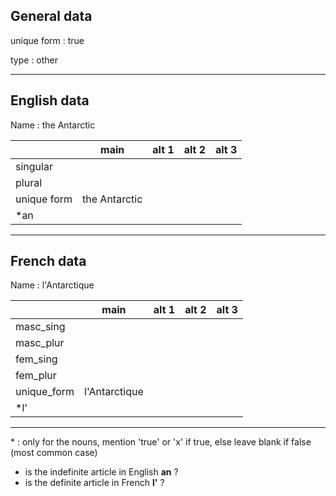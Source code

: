 ## General data

unique form : true

type : other

---

## English data

Name : the Antarctic

|             |     main      | alt 1 | alt 2 | alt 3 |
| :---------- | :-----------: | :---: | :---: | ----- |
| singular    |               |       |       |       |
| plural      |               |       |       |       |
| unique form | the Antarctic |       |       |       |
| \*an        |               |       |       |       |

---

## French data

Name : l'Antarctique

|             |     main      | alt 1 | alt 2 | alt 3 |
| :---------- | :-----------: | :---: | :---: | :---: |
| masc_sing   |               |       |       |       |
| masc_plur   |               |       |       |       |
| fem_sing    |               |       |       |       |
| fem_plur    |               |       |       |       |
| unique_form | l'Antarctique |       |       |       |
| \*l'        |               |       |       |       |

---

\* : only for the nouns, mention 'true' or 'x' if true, else leave blank if false (most common case)

- is the indefinite article in English **an** ?
- is the definite article in French **l'** ?
